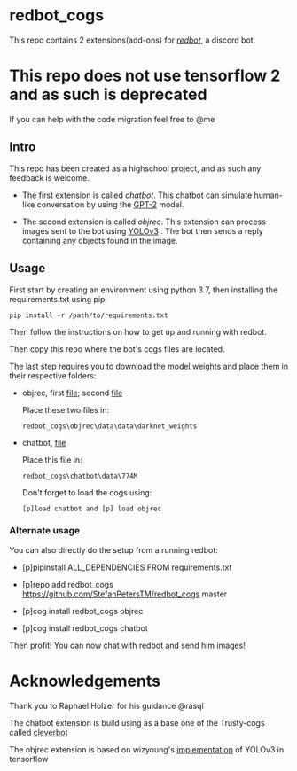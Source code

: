 # redbot_cogs
This repo contains 2 extensions(add-ons) for [*redbot*](https://github.com/Cog-Creators/Red-DiscordBot), a discord bot.

# This repo does not use tensorflow 2 and as such is deprecated
If you can help with the code migration feel free to @me

## Intro
This repo has been created as a highschool project, and as such any feedback is welcome.

- The first extension is called *chatbot*. This chatbot can simulate human-like conversation by using the [GPT-2](https://github.com/openai/gpt-2) model.

- The second extension is called *objrec*. This extension can process images sent to the bot using [YOLOv3](https://pjreddie.com/media/files/papers/YOLOv3.pdf) . The bot then sends a reply containing any objects found in the image.

## Usage
First start by creating an environment using python 3.7, then installing the requirements.txt using pip:

```
pip install -r /path/to/requirements.txt
``` 

Then follow the instructions on how to get up and running with redbot.

Then copy this repo where the bot's cogs files are located.

The last step requires you to download the model weights and place them in their respective folders:

- objrec, first [file](https://1drv.ms/u/s!Annk_cU7Ejkpg06Hq-S6DXEoMawQ?e=Z17Dbr); second [file](https://1drv.ms/u/s!Annk_cU7Ejkpg0_cvAXOVBt5wQ-v?e=VeWulX)
    
    
    Place these two files in:
    ```
    redbot_cogs\objrec\data\data\darknet_weights
    ```

- chatbot, [file](https://1drv.ms/u/s!Annk_cU7Ejkpg1BBRdQZTixrhAWP?e=adUeXi)


    Place this file in:
    ```
    redbot_cogs\chatbot\data\774M
    ```
    
    Don't forget to load the cogs using:
    ```
    [p]load chatbot and [p] load objrec
    ```
    
### Alternate usage
You can also directly do the setup from a running redbot:
    
- [p]pipinstall ALL_DEPENDENCIES FROM requirements.txt
    
- [p]repo add redbot_cogs https://github.com/StefanPetersTM/redbot_cogs master    
    
- [p]cog install redbot_cogs objrec
    
- [p]cog install redbot_cogs chatbot

    
    
Then profit! You can now chat with redbot and send him images!

# Acknowledgements
Thank you to Raphael Holzer for his guidance @rasql

The chatbot extension is build using as a base one of the Trusty-cogs called [cleverbot](https://github.com/TrustyJAID/Trusty-cogs/tree/master/cleverbot) 

The objrec extension is based on wizyoung's [implementation](https://github.com/wizyoung/YOLOv3_TensorFlow) of YOLOv3 in tensorflow
